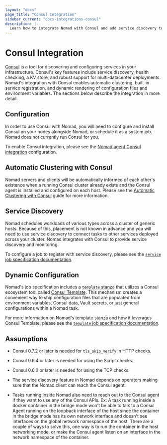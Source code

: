 ```yaml
---
layout: "docs"
page_title: "Consul Integration"
sidebar_current: "docs-integrations-consul"
description: |-
  Learn how to integrate Nomad with Consul and add service discovery to jobs
---
```


# Consul Integration

[Consul][] is a tool for discovering and configuring services in your
infrastructure. Consul's key features include service discovery, health checking,
a KV store, and robust support for multi-datacenter deployments. Nomad's integration
with Consul enables automatic clustering, built-in service registration, and
dynamic rendering of configuration files and environment variables. The sections
below describe the integration in more detail.

## Configuration

In order to use Consul with Nomad, you will need to configure and
install Consul on your nodes alongside Nomad, or schedule it as a system job.
Nomad does not currently run Consul for you.

To enable Consul integration, please see the
[Nomad agent Consul integration](/docs/configuration/consul.html)
configuration.

## Automatic Clustering with Consul

Nomad servers and clients will be automatically informed of each other's
existence when a running Consul cluster already exists and the Consul agent is
installed and configured on each host. Please see the [Automatic Clustering with
Consul](/guides/operations/cluster/automatic.html) guide for more information.

## Service Discovery

Nomad schedules workloads of various types across a cluster of generic hosts.
Because of this, placement is not known in advance and you will need to use
service discovery to connect tasks to other services deployed across your
cluster. Nomad integrates with Consul to provide service discovery and
monitoring.

To configure a job to register with service discovery, please see the
[`service` job specification documentation][service].

## Dynamic Configuration

Nomad's job specification includes a [`template` stanza](/docs/job-specification/template.html)
that utilizes a Consul ecosystem tool called [Consul Template](https://github.com/hashicorp/consul-template). This mechanism creates a convenient way to ship configuration files
that are populated from environment variables, Consul data, Vault secrets, or just
general configurations within a Nomad task.

For more information on Nomad's template stanza and how it leverages Consul Template,
please see the [`template` job specification documentation](/docs/job-specification/template.html).

## Assumptions

- Consul 0.7.2 or later is needed for `tls_skip_verify` in HTTP checks.

- Consul 0.6.4 or later is needed for using the Script checks.

- Consul 0.6.0 or later is needed for using the TCP checks.

- The service discovery feature in Nomad depends on operators making sure that
  the Nomad client can reach the Consul agent.

- Tasks running inside Nomad also need to reach out to the Consul agent if
  they want to use any of the Consul APIs. Ex: A task running inside a docker
  container in the bridge mode won't be able to talk to a Consul Agent running
  on the loopback interface of the host since the container in the bridge mode
  has its own network interface and doesn't see interfaces on the global
  network namespace of the host. There are a couple of ways to solve this, one
  way is to run the container in the host networking mode, or make the Consul
  agent listen on an interface in the network namespace of the container.

[consul]: https://www.consul.io/ "Consul by HashiCorp"
[service]: /docs/job-specification/service.html "Nomad service Job Specification"

